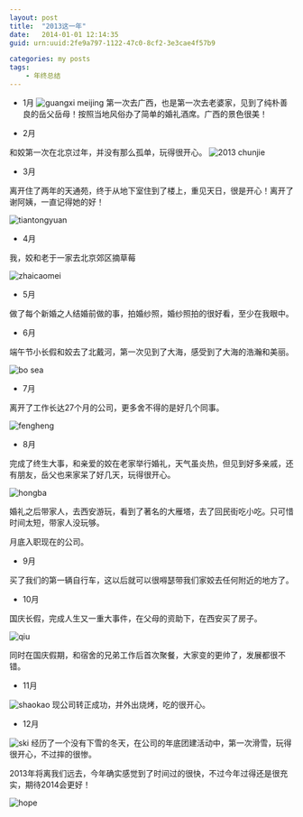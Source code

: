 ```yaml
---
layout: post
title:  "2013这一年"
date:   2014-01-01 12:14:35
guid: urn:uuid:2fe9a797-1122-47c0-8cf2-3e3cae4f57b9

categories: my posts
tags:
    - 年终总结
---
```


* 1月
![guangxi meijing](https://app.yinxiang.com/shard/s10/res/69d7f2a1-b78d-4a95-990a-410d50651abf/IMG_20130129_085813?resizeSmall&width=737 "guangxi meijing")
第一次去广西，也是第一次去老婆家，见到了纯朴善良的岳父岳母！按照当地风俗办了简单的婚礼酒席。广西的景色很美！

* 2月

和姣第一次在北京过年，并没有那么孤单，玩得很开心。
![2013 chunjie](http://farm8.staticflickr.com/7408/8792567749_31c511ca91_z.jpg "2013 chunjie")

* 3月

离开住了两年的天通苑，终于从地下室住到了楼上，重见天日，很是开心！离开了谢阿姨，一直记得她的好！

![tiantongyuan](http://farm9.staticflickr.com/8234/8524374194_08110d3f27_z.jpg "tiantongyuan")

* 4月

我，姣和老于一家去北京郊区摘草莓

![zhaicaomei](https://app.yinxiang.com/shard/s10/res/ebe094fd-01b8-4964-8461-a8a000bfdcb2/IMG_20130405_150904?resizeSmall&width=400 "zhaicaomei")

* 5月

做了每个新婚之人结婚前做的事，拍婚纱照，婚纱照拍的很好看，至少在我眼中。

* 6月

端午节小长假和姣去了北戴河，第一次见到了大海，感受到了大海的浩瀚和美丽。

![bo sea](https://app.yinxiang.com/shard/s10/res/399eed37-3bd7-4714-ad22-44d1506ee692/IMG_20130612_055647?resizeSmall&width=737 "bohai")

* 7月

离开了工作长达27个月的公司，更多舍不得的是好几个同事。

![fengheng](http://farm8.staticflickr.com/7318/8907215262_21442be4c9_z.jpg" "fangheng")

* 8月

完成了终生大事，和亲爱的姣在老家举行婚礼，天气虽炎热，但见到好多亲戚，还有朋友，岳父也来家呆了好几天，玩得很开心。

![hongba](http://farm3.staticflickr.com/2869/10168652766_808a65eaf1_z.jpg)

婚礼之后带家人，去西安游玩，看到了著名的大雁塔，去了回民街吃小吃。只可惜时间太短，带家人没玩够。

月底入职现在的公司。

* 9月

买了我们的第一辆自行车，这以后就可以很嘚瑟带我们家姣去任何附近的地方了。

* 10月

国庆长假，完成人生又一重大事件，在父母的资助下，在西安买了房子。

![qiu](http://farm8.staticflickr.com/7440/10168576895_4536cec8cf_z.jpg)

同时在国庆假期，和宿舍的兄弟工作后首次聚餐，大家变的更帅了，发展都很不错。


* 11月

![shaokao](http://farm4.staticflickr.com/3752/11010763485_b20584113f_z.jpg "shaokao")
现公司转正成功，并外出烧烤，吃的很开心。

* 12月

![ski](http://farm4.staticflickr.com/3742/11682408645_951e88bb00_z.jpg "first ski")
经历了一个没有下雪的冬天，在公司的年底团建活动中，第一次滑雪，玩得很开心，不过摔的很惨。


2013年将离我们远去，今年确实感觉到了时间过的很快，不过今年过得还是很充实，期待2014会更好！

![hope](https://app.yinxiang.com/shard/s10/res/3cbb236d-a1d8-4b29-b5cd-68f694490b1a/1387947429720745?resizeSmall&width=737)